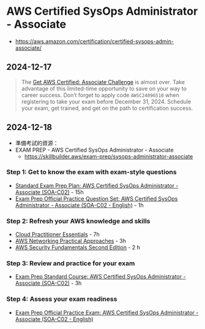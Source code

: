# AWS Certified SysOps Administrator - Associate

- https://aws.amazon.com/certification/certified-sysops-admin-associate/

## 2024-12-17

> The [Get AWS Certified: Associate Challenge](https://pages.awscloud.com/GLOBAL-ln-GC-Traincert-Associate-Certification-Challenge-Registration-2024.html) is almost over. Take advantage of this limited-time opportunity to save on your way to career success.
> Don’t forget to apply code `AWSC24096510` when registering to take your exam before December 31, 2024. Schedule your exam, get trained, and get on the path to certification success.

## 2024-12-18

- 準備考試的資源：
- EXAM PREP - AWS Certified SysOps Administrator - Associate
  - https://skillbuilder.aws/exam-prep/sysops-administrator-associate

### Step 1: Get to know the exam with exam-style questions

- [Standard Exam Prep Plan: AWS Certified SysOps Administrator - Associate (SOA-C02)](https://explore.skillbuilder.aws/learn/public/learning_plan/view/2178/standard-exam-prep-plan-aws-certified-sysops-administrator-associate-soa-c02) - 15h
- [Exam Prep Official Practice Question Set: AWS Certified SysOps Administrator - Associate (SOA-C02 - English)](https://explore.skillbuilder.aws/learn/course/external/view/elearning/12485/aws) - 1h

### Step 2: Refresh your AWS knowledge and skills  

- [Cloud Practitioner Essentials](https://explore.skillbuilder.aws/learn/course/external/view/elearning/134/aws-cloud-practitioner-essentials) - 7h
- [AWS Networking Practical Approaches](https://explore.skillbuilder.aws/learn/course/external/view/elearning/10448/aws-networking-practical-approaches) - 3h
- [AWS Security Fundamentals Second Edition](https://explore.skillbuilder.aws/learn/course/external/view/elearning/48/aws-security-fundamentals-second-edition) - 2 h

### Step 3: Review and practice for your exam

- [Exam Prep Standard Course: AWS Certified SysOps Administrator - Associate (SOA-C02)](https://explore.skillbuilder.aws/learn/course/external/view/elearning/9313/exam-prep-standard-course-aws-certified-sysops-administrator-associate-soa-c02) - 3h

### Step 4: Assess your exam readiness

- [Exam Prep Official Practice Exam: AWS Certified SysOps Administrator - Associate (SOA-C02 - English)](https://explore.skillbuilder.aws/learn/course/external/view/elearning/12480/aws-certified-sysops-administrator-associate-official-practice-exam-soa-c02-english)
